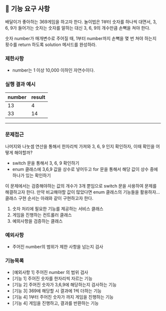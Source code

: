 ## 🚀 기능 요구 사항

배달이가 좋아하는 369게임을 하고자 한다. 놀이법은 1부터 숫자를 하나씩 대면서, 3, 6, 9가 들어가는 숫자는 숫자를 말하는 대신 3, 6, 9의 개수만큼 손뼉을 쳐야 한다.

숫자 number가 매개변수로 주어질 때, 1부터 number까지 손뼉을 몇 번 쳐야 하는지 횟수를 return 하도록 solution 메서드를 완성하라.

### 제한사항

- number는 1 이상 10,000 이하인 자연수이다.

### 실행 결과 예시

| number | result |
| --- | --- |
| 13 | 4 |
| 33 | 14 |

---

### 문제접근
나머지와 나눗셈 연산을 통해서 한자리씩 가져와 3, 6, 9 인지 확인하자, 이때 확인을 어떻게 해야할까?
+ switch 문을 통해서 3, 6, 9 확인하기
+ enum 클래스에 3,6,9 값을 상수로 넣어두고 for 문을 통해서 해당 값이 상수 중에 하나가 있는 확인하기 

이 문제에서는 검증해야하는 값의 개수가 3개 뿐임으로 switch 문을 사용하여 문제를 해결하고자 한다.
만약 비교해야할 값이 많았다면 enum 클래스의 기능들을 활용하자...클래스 구현 순서는 아래와 같이 구현하고자 한다.
1. 숫자 처리에 필요한 기능를 제공하는 서비스 클래스
2. 게임을 진행하는 컨트롤러 클래스
3. 예외사항을 검증하는 클래스
### 예외사항
+ 주어진 number의 범위가 제한 사항을 넘는지 검사
### 기능목록
+ [예외사항 1] 주어진 number 의 범위 검사
+ [기능 1] 주어진 숫자를 한자리씩 자르는 기능
+ [기능 2] 주어진 숫자가 3,6,9에 해당하는지 검사하는 기능
+ [기능 3] 369에 해당할 시 결과에 1씩 더하는 기능
+ [기능 4] 1부터 주어진 숫자가 까지 게임을 진행하는 기능
+ [기능 4] 게임을 진행하고, 결과를 반환하는 기능